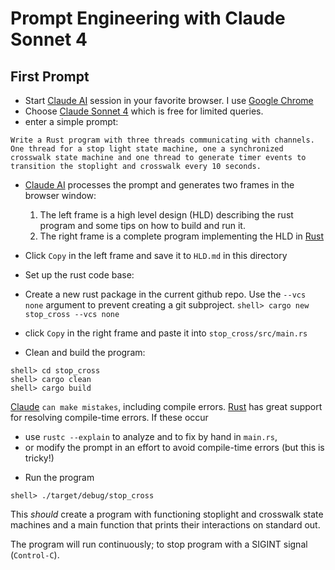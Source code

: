 
# Prompt Engineering with Claude Sonnet 4

## First Prompt
* Start [Claude AI](https://claude.ai/new) session in your favorite browser.  I
  use [Google Chrome](https://www.google.com/chrome/)
* Choose [Claude Sonnet 4](https://www.anthropic.com/claude/sonnet) which is
  free for limited queries.
* enter a simple prompt:
```
Write a Rust program with three threads communicating with channels.  One thread for a stop light state machine, one a synchronized crosswalk state machine and one thread to generate timer events to transition the stoplight and crosswalk every 10 seconds.
```
* [Claude AI]() processes the prompt and generates two frames in the browser
  window:
  
  1. The left frame is a high level design (HLD) describing the rust program
     and some tips on how to build and run it.
  2. The right frame is a complete program implementing the HLD in
     [Rust](https://www.rust-lang.org/)
	 
* Click `Copy` in the left frame and save it to `HLD.md` in this directory
* Set up the rust code base:

- Create a new rust package in the current github repo.  Use the `--vcs none`
  argument to prevent creating a git subproject.
  `shell> cargo new stop_cross --vcs none`
  
- click `Copy` in the right frame and paste it into `stop_cross/src/main.rs`

* Clean and build the program:
```
shell> cd stop_cross
shell> cargo clean
shell> cargo build
```

[Claude]() `can make mistakes`,  including compile errors.  [Rust]() has great
support for resolving compile-time errors.  If these occur 
- use `rustc --explain` to analyze and to fix by hand in `main.rs`,
- or modify the prompt in an effort to avoid compile-time errors (but this is
  tricky!)

* Run the program
```
shell> ./target/debug/stop_cross
```

This *should* create a program with functioning stoplight and crosswalk state
machines and a main function that prints their interactions on standard out.

The program will run continuously; to stop program with a SIGINT signal
(`Control-C`).

